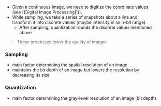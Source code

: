 - Given a continuous image, we need to digitize the coordinate values (see [[Digital Image Processing]])). 
- While sampling, we take a series of snapshots about a line and transform it into discrete values (maybe intensity in an n-bit range).
	- After sampling, quantization rounds the discrete values mentioned above

> These processes lower the quality of images

### Sampling
- main factor determining the spatial resolution of an image
- maintains the bit depth of an image but lowers the resolution by decreasing its size


### Quantization
- main factor determining the gray-level resolution of an image (bit depth)